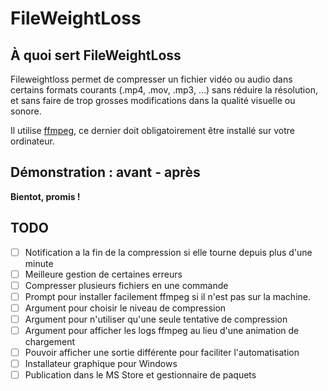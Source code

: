 # FileWeightLoss

## À quoi sert FileWeightLoss
Fileweightloss permet de compresser un fichier vidéo ou audio dans certains formats courants (.mp4, .mov, .mp3, ...) sans réduire la résolution, et sans faire de trop grosses modifications dans la qualité visuelle ou sonore.

Il utilise [ffmpeg](https://ffmpeg.org/download.html), ce dernier doit obligatoirement être installé sur votre ordinateur.

## Démonstration : avant - après
**Bientot, promis !** 

## TODO

- [ ] Notification a la fin de la compression si elle tourne depuis plus d'une minute
- [ ] Meilleure gestion de certaines erreurs
- [ ] Compresser plusieurs fichiers en une commande
- [ ] Prompt pour installer facilement ffmpeg si il n'est pas sur la machine.
- [ ] Argument pour choisir le niveau de compression
- [ ] Argument pour n'utiliser qu'une seule tentative de compression
- [ ] Argument pour afficher les logs ffmpeg au lieu d'une animation de chargement
- [ ] Pouvoir afficher une sortie différente pour faciliter l'automatisation
- [ ] Installateur graphique pour Windows
- [ ] Publication dans le MS Store et gestionnaire de paquets
